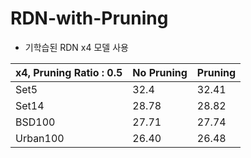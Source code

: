 # RDN-with-Pruning

  * 기학습된 RDN x4 모델 사용



|x4, Pruning Ratio : 0.5|No Pruning|Pruning|
|-----------------------|----------|-------|
|Set5|32.4|32.41|
|Set14|28.78|28.82|
|BSD100|27.71|27.74|
|Urban100|26.40|26.48|

